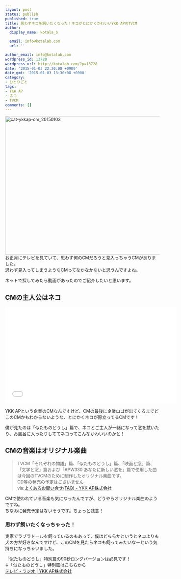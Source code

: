 ```yaml
---
layout: post
status: publish
published: true
title: 思わずネコを飼いたくなった！ネコがとにかくかわいいYKK APのTVCM
author:
  display_name: kotala_b

  email: info@kotalab.com
  url: ''

author_email: info@kotalab.com
wordpress_id: 13728
wordpress_url: http://kotalab.com/?p=13728
date: '2015-01-03 22:30:08 +0900'
date_gmt: '2015-01-03 13:30:08 +0900'
category:
- ひとりごと
tags:
- YKK AP
- ネコ
- TVCM
comments: []
---
```

<p><img src="http://kotalab.com/wp-content/uploads/cat-ykkap-cm_20150103-780x451.jpg" alt="cat-ykkap-cm_20150103" width="780" height="451" class="aligncenter size-large wp-image-13731" /><br />
お正月にテレビを見ていて、思わず何のCMだろうと見入っちゃうCMがありました。<br />
思わず見入ってしまうようなCMってなかなかないと思うんですよね。</p>
<p>ネットで探してみたら動画があったのでご紹介したいと思います。<br />
<!--more--></p>
<h2>CMの主人公はネコ</h2>
<div class="video-container"><iframe width="560" height="315" src="//www.youtube.com/embed/N6O_alvDYkg" frameborder="0" allowfullscreen></iframe></div>
<p>YKK APという企業のCMなんですけど、CMの最後に企業ロゴが出てくるまでどこのCMかもわからないような、とにかくネコが際立ってるCMです！</p>
<p>僕が見たのは「似たものどうし」篇で、ネコとご主人が一緒になって窓を拭いたり、お風呂に入ったりしててネコってこんなかわいいのかと！</p>
<h2>CMの音楽はオリジナル楽曲</h2>
<blockquote><p>TVCM「それぞれの物語」篇、「似たものどうし」篇、「映画と窓」篇、「文学と窓」篇および「APW330 あなたに新しい窓を」篇で使用した曲は今回のTVCMのために制作したオリジナル楽曲です。<br />
CD等の発売の予定はございません<br />
via:<a href="http://faq.ykkap.co.jp/faq_detail.html?id=1017&category=815" target="_blank">よくあるお問い合せ(FAQ) - YKK AP株式会社</a><a href="http://b.hatena.ne.jp/entry/http://faq.ykkap.co.jp/faq_detail.html?id=1017&category=815" target="_blank"><img border="0" src="http://b.hatena.ne.jp/entry/image/http://faq.ykkap.co.jp/faq_detail.html?id=1017&category=815" alt="" /></a></p></blockquote>
<p>CMで使われている音楽も気になったんですが、どうやらオリジナル楽曲のようですね。<br />
ちなみに発売予定はないそうです。ちょっと残念！</p>
<h3>思わず飼いたくなっちゃった！</h3>
<p>実家でラブラドールを飼っているのもあって、僕はどちらかというとネコよりも犬の方が好きなんですけど、このCMを見たらネコも飼ってみたいなーという気持ちになっちゃいました。</p>
<p>「似たものどうし」特別篇の90秒ロングバージョンは必見です！<br />
&darr;「似たものどうし」特別篇はこちらから<br />
<a href="http://www.ykkap.co.jp/company/ad/tv_radio.asp" target="_blank">テレビ・ラジオ | YKK AP株式会社</a><a href="http://b.hatena.ne.jp/entry/http://www.ykkap.co.jp/company/ad/tv_radio.asp" target="_blank"><img border="0" src="http://b.hatena.ne.jp/entry/image/http://www.ykkap.co.jp/company/ad/tv_radio.asp" alt="" /></a></p>
